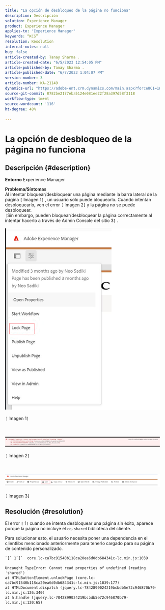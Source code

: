 ```yaml
---
title: "La opción de desbloqueo de la página no funciona"
description: Descripción
solution: Experience Manager
product: Experience Manager
applies-to: "Experience Manager"
keywords: “KCS”
resolution: Resolution
internal-notes: null
bug: false
article-created-by: Tanay Sharma .
article-created-date: "6/5/2023 12:54:05 PM"
article-published-by: Tanay Sharma .
article-published-date: "6/7/2023 1:04:07 PM"
version-number: 3
article-number: KA-21149
dynamics-url: "https://adobe-ent.crm.dynamics.com/main.aspx?forceUCI=1&pagetype=entityrecord&etn=knowledgearticle&id=cf70090a-a003-ee11-8f6e-6045bd0065b6"
source-git-commit: 0782be2177eba5124e081ee22f28a397d58f3118
workflow-type: tm+mt
source-wordcount: '116'
ht-degree: 48%

---
```


# La opción de desbloqueo de la página no funciona

## Descripción {#description}

<b>Entorno</b>
Experience Manager


<b>Problema/Síntomas</b><br>Al intentar bloquear/desbloquear una página mediante la barra lateral de la página `[` Imagen 1`]` , un usuario solo puede bloquearlo. Cuando intentan desbloquearlo, ven el error `[` Imagen 2`]` y la página no se puede desbloquear. <br>`[`Sin embargo, pueden bloquear/desbloquear la página correctamente al intentar hacerlo a través de Admin Console del sitio 3`]` .<br><br>![](assets/___d770090a-a003-ee11-8f6e-6045bd0065b6___.png)<br><br>`[` Imagen 1`]` <br><br> <br><br>![](assets/___dd70090a-a003-ee11-8f6e-6045bd0065b6___.png)<br><br>`[` Imagen 2`]` <br><br> <br><br>![](assets/___df70090a-a003-ee11-8f6e-6045bd0065b6___.png)<br><br>`[` Imagen 3`]` <br>

## Resolución {#resolution}


El error `[` 1`]`  cuando se intenta desbloquear una página sin éxito, aparece porque la página no incluye el `cq.shared` biblioteca del cliente.

Para solucionar esto, el usuario necesita poner una dependencia en el clientlibs mencionado anteriormente para tenerlo cargado para su página de contenido personalizado.




```
`[` 1`]`  core.lc-ca7bc91540b118ca20ea6d0db684341c-lc.min.js:1039

Uncaught TypeError: Cannot read properties of undefined (reading 'shared')
at HTMLButtonElement.unlockPage (core.lc-ca7bc91540b118ca20ea6d0db684341c-lc.min.js:1039:177)
at HTMLDocument.dispatch (jquery.lc-7842899024219bcbdb5e72c946870b79-lc.min.js:126:340)
at h.handle (jquery.lc-7842899024219bcbdb5e72c946870b79-lc.min.js:120:65)
```



